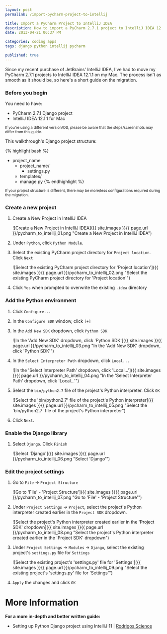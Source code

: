 ```yaml
---
layout: post
permalink: /import-pycharm-project-to-intellij

title: Import a PyCharm Project to IntelliJ IDEA
description: How to import a PyCharm 2.7.1 project to IntelliJ IDEA 12.1.1 for Mac
date: 2013-04-21 06:37 PM

categories: coding apps
tags: django python intellij pycharm

published: true
---
```


Since my recent purchase of JetBrains' IntelliJ IDEA, I've had to move my PyCharm 2.7.1 projects to IntelliJ IDEA 12.1.1 on my Mac. The process isn't as smooth as it should be, so here's a short guide on the migration.

<!--more Check it out after the jump!-->


### Before you begin

You need to have:
- PyCharm 2.7.1 Django project
- IntelliJ IDEA 12.1.1 for Mac

<small>If you're using a different version/OS, please be aware that the steps/screenshots may differ from this guide.</small>

This walkthrough's Django project structure:

{% highlight bash %}
- project_name
	- project_name/
		- settings.py
	- templates/
	- manage.py
{% endhighlight %}

<small>If your project structure is different, there may be more/less configurations required during the migration.</small>


### Create a new project

1. Create a New Project in IntelliJ IDEA

	![Create a New Project in IntelliJ IDEA]({{ site.images }}{{ page.url }}/pycharm_to_intellij_01.png "Create a New Project in IntelliJ IDEA")

2. Under `Python`, click `Python Module`.

3. Select the existing PyCharm project directory for `Project location`. Click `Next`

	![Select the existing PyCharm project directory for 'Project location']({{ site.images }}{{ page.url }}/pycharm_to_intellij_02.png "Select the existing PyCharm project directory for 'Project location'")

4. Click `Yes` when prompted to overwrite the existing `.idea` directory


### Add the Python environment

1. Click `Configure...`
2. In the `Configure SDK` window, click `[+]`
3. In the `Add New SDK` dropdown, click `Python SDK`

	![In the 'Add New SDK' dropdown, click 'Python SDK']({{ site.images }}{{ page.url }}/pycharm_to_intellij_03.png "In the 'Add New SDK' dropdown, click 'Python SDK'")

4. In the `Select Interpreter Path` dropdown, click `Local...`

	![In the 'Select Interpreter Path' dropdown, click 'Local...']({{ site.images }}{{ page.url }}/pycharm_to_intellij_04.png "In the 'Select Interpreter Path' dropdown, click 'Local...'")

5. Select the `bin/python2.7` file of the project's Python interpreter. Click `OK`

	![Select the 'bin/python2.7' file of the project's Python interpreter]({{ site.images }}{{ page.url }}/pycharm_to_intellij_05.png "Select the 'bin/python2.7' file of the project's Python interpreter")

6. Click `Next`.


### Enable the Django library

1. Select `Django`. Click `Finish`

	![Select 'Django']({{ site.images }}{{ page.url }}/pycharm_to_intellij_06.png "Select 'Django'")


### Edit the project settings</h4>

1. Go to `File` -&gt; `Project Structure`

	![Go to 'File' - 'Project Structure']({{ site.images }}{{ page.url }}/pycharm_to_intellij_07.png "Go to 'File' - 'Project Structure'")

2. Under `Project Settings` -&gt; `Project`, select the project's Python interpreter created earlier in the `Project SDK` dropdown.

	![Select the project's Python interpreter created earlier in the 'Project SDK' dropdown]({{ site.images }}{{ page.url }}/pycharm_to_intellij_08.png "Select the project's Python interpreter created earlier in the 'Project SDK' dropdown")

3. Under `Project Settings` -&gt; `Modules` -&gt; `Django`, select the existing project's `settings.py` file for `Settings`

	![Select the existing project's 'settings.py' file for 'Settings']({{ site.images }}{{ page.url }}/pycharm_to_intellij_09.png "Select the existing project's 'settings.py' file for 'Settings'")

4. `Apply` the changes and click `OK`


# More Information

**For a more in-depth and better written guide:**

- Setting up Python Django project using IntelliJ 11 | [Rodrigos Science](http://rodrigothescientist.wordpress.com/2012/08/03/setting-up-pythondjango-project-using-intellij-11/)
